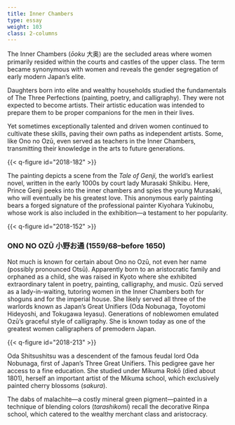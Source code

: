 ```yaml
---
title: Inner Chambers
type: essay
weight: 103
class: 2-columns
---
```


The Inner Chambers (*ōoku* <span lang="ja">大奥</span>) are the secluded areas where women primarily resided within the courts and castles of the upper class. The term became synonymous with women and reveals the gender segregation of early modern Japan’s elite.

Daughters born into elite and wealthy households studied the fundamentals of The Three Perfections (painting, poetry, and calligraphy). They were not expected to become artists. Their artistic education was intended to prepare them to be proper companions for the men in their lives.

Yet sometimes exceptionally talented and driven women continued to cultivate these skills, paving their own paths as independent artists. Some, like Ono no Ozū, even served as teachers in the Inner Chambers, transmitting their knowledge in the arts to future generations.

{{< q-figure id="2018-182" >}}

The painting depicts a scene from the *Tale of Genji,* the world’s earliest novel, written in the early 1000s by court lady Murasaki Shikibu. Here, Prince Genji peeks into the inner chambers and spies the young Murasaki, who will eventually be his greatest love. This anonymous early painting bears a forged signature of the professional painter Kiyohara Yukinobu, whose work is also included in the exhibition—a testament to her popularity.

{{< q-figure id="2018-152" >}}

### ONO NO OZŪ <span lang="ja">小野お通</span> (1559/68–before 1650)

Not much is known for certain about Ono no Ozū, not even her name (possibly pronounced Otsū). Apparently born to an aristocratic family and orphaned as a child, she was raised in Kyoto where she exhibited extraordinary talent in poetry, painting, calligraphy, and music. Ozū served as a lady-in-waiting, tutoring women in the Inner Chambers both for shoguns and for the imperial house. She likely served all three of the warlords known as Japan’s Great Unifiers (Oda Nobunaga, Toyotomi Hideyoshi, and Tokugawa Ieyasu). Generations of noblewomen emulated Ozū’s graceful style of calligraphy. She is known today as one of the greatest women calligraphers of premodern Japan.

{{< q-figure id="2018-213" >}}

Oda Shitsushitsu was a descendent of the famous feudal lord Oda Nobunaga, first of Japan’s Three Great Unifiers. This pedigree gave her access to a fine education. She studied under Mikuma Rokō (died about 1801), herself an important artist of the Mikuma school, which exclusively painted cherry blossoms (*sakura*).

The dabs of malachite—a costly mineral green pigment—painted in a technique of blending colors (*tarashikomi*) recall the decorative Rinpa school, which catered to the wealthy merchant class and aristocracy.
